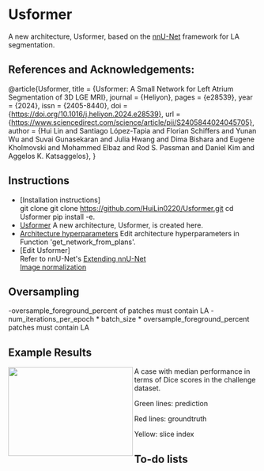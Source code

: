 # Usformer
A new architecture, Usformer, based on the [nnU-Net](https://github.com/MIC-DKFZ/nnUNet) framework for LA segmentation.

## References and Acknowledgements:

@article{Usformer,
title = {Usformer: A Small Network for Left Atrium Segmentation of 3D LGE MRI},
journal = {Heliyon},
pages = {e28539},
year = {2024},
issn = {2405-8440},
doi = {https://doi.org/10.1016/j.heliyon.2024.e28539},
url = {https://www.sciencedirect.com/science/article/pii/S2405844024045705},
author = {Hui Lin and Santiago López-Tapia and Florian Schiffers and Yunan Wu and Suvai Gunasekaran and Julia Hwang and Dima Bishara and Eugene Kholmovski and Mohammed Elbaz and Rod S. Passman and Daniel Kim and Aggelos K. Katsaggelos},
}

## Instructions
- [Installation instructions]  
      git clone git clone https://github.com/HuiLin0220/Usformer.git
      cd Usformer
      pip install -e.
- [Usformer](nnunetv2/dynamic_network_architectures/architectures/unet.py) A new architecture, Usformer, is created here.
- [Architecture hyperparameters](nnunetv2/utilities/get_network_from_plans.py) Edit architecture hyperparameters in Function 'get_network_from_plans'.
- [Edit Usformer]  
      Refer to nnU-Net's [Extending nnU-Net](documentation/extending_nnunet.md)  
      [Image normalization](documentation/explanation_normalization.md)

## Oversampling
-oversample_foreground_percent of patches must contain LA
-num_iterations_per_epoch * batch_size * oversample_foreground_percent patches must contain LA

## Example Results
<img align="left" width="252" height="180" src="/results/P20.gif"> A case with median performance in terms of Dice scores in the challenge dataset.

Green lines: prediction

Red lines: groundtruth

Yellow: slice index




## To-do lists
     

